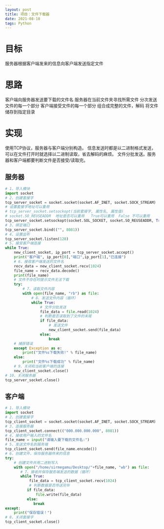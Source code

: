 ```yaml
---
layout: post
title: 项目：文件下载器
date: 2021-08-10
tags: Python
---
```



# 目标
服务器根据客户端发来的信息向客户端发送指定文件
# 思路
客户端向服务器发送要下载的文件名
服务器在当前文件夹寻找所需文件
分次发送文件的每一个部分
客户端接受文件的每一个部分
组合成完整的文件，解码
将文件储存到指定目录

# 实现

使用TCP协议，服务器与客户端分别构造。
信息发送时都是以二进制格式发送，可以在文件打开时就选择以二进制读取，省去解码的麻烦。
文件分批发送。服务器和客户端都要判断文件是否接受/读取完。

## 服务器

~~~python
# 1、导入模块
import socket
# 2、创建套接字
tcp_server_socket = socket.socket(socket.AF_INET, socket.SOCK_STREAM)
# 设置套接字地址可以重用
# tcp_server_socket.setsockopt(当前套接字, 属性名, 属性值)
# socket.SO_REUSEADDR  地址是否可以重用   True可以重用  False 不可以重用
tcp_server_socket.setsockopt(socket.SOL_SOCKET, socket.SO_REUSEADDR, True)
# 3、绑定端口
tcp_server_socket.bind(("", 8081))
# 4、设置监听
tcp_server_socket.listen(128)
# 5、接受客户端连接
while True:
    new_client_socket, ip_port = tcp_server_socket.accept()
    print("客户端", ip_port[0],"端口",ip_port[1],"已连接")
    # 6、接收客户端发送的文件名
    recv_data = new_client_socket.recv(1024)
    file_name = recv_data.decode()
    print(file_name)
	# 文件不存在时提示文件无法下载
    try:
        # 7、读取文件内容
        with open(file_name, "rb") as file:
            # 8、发送文件内容（循环）
            while True:
            	# 文件分批发送
                file_data = file.read(1024)
                # 判断是否读取到了文件的末尾
                if file_data:
                    # 发送文件
                    new_client_socket.send(file_data)
                else:
                    break
    # 捕获错误
    except Exception as e:
        print("文件%s下载失败!" % file_name)
    else:
        print("文件%s下载成功" % file_name)
    # 9、关闭和当前客户端的连接
    new_client_socket.close()
# 10、关闭服务器
tcp_server_socket.close()
~~~



## 客户端

~~~python
# 1、导入模块
import socket
# 2、创建套接字
tcp_client_socket = socket.socket(socket.AF_INET, socket.SOCK_STREAM)
# 3、连接服务器
tcp_client_socket.connect(("000.000.000.000", 8081))
# 4、接收用户输入的文件名
file_name = input("请输入要下载的文件名:")
# 5、发送文件名到服务端
tcp_client_socket.send(file_name.encode())
# 6、创建文件，保存服务器传来的信息
try:
    # 创建文件并用二进制写入
	with open("/home/sirmegamu/Desktop/"+file_name, "wb") as file:
 	   # 7、接收并保存服务端发送的数据（循环）
 	   while True:
 	       file_data = tcp_client_socket.recv(1024)
 	       # 判断数据是否传送完毕
  	      if file_data:
  	          file.write(file_data)
  	      else:
   	         break
except:
    print("保存错误！")
# 8、关闭套接字
tcp_client_socket.close()
~~~

<script data-ad-client="ca-pub-3585063968143785" async src="https://pagead2.googlesyndication.com/pagead/js/adsbygoogle.js"></script>
